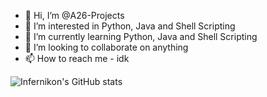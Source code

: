 - 👋 Hi, I’m @A26-Projects
- 👀 I’m interested in Python, Java and Shell Scripting 
- 🌱 I’m currently learning Python, Java and Shell Scripting
- 💞️ I’m looking to collaborate on anything
- 📫 How to reach me - idk

![Infernikon's GitHub stats](https://github-readme-stats.vercel.app/api?username=A26-Projects&show_icons=true&bg_color=1e1e2e&text_color=cdd6f4&icon_color=cba6f7&title_color=94e2d5)

<!---
A26-Projects/A26-Projects is a ✨ special ✨ repository because its `README.md` (this file) appears on your GitHub profile.
You can click the Preview link to take a look at your changes.
--->

